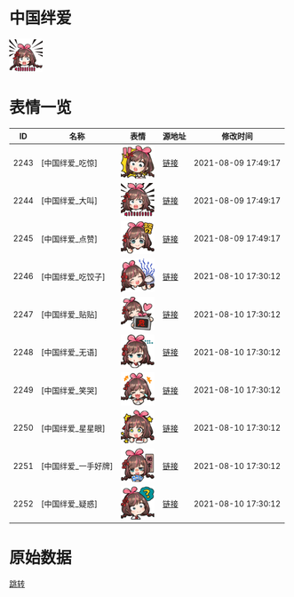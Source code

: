 # 中国绊爱

<img src="./cover.png" height="60" alt="cover" />

# 表情一览

|ID|名称|表情|源地址|修改时间|
|----|----|----|----|----|
|2243|[中国绊爱_吃惊]|<img src="./pic/002243_%5B中国绊爱_吃惊%5D.png" height="60" alt="吃惊"/>|[链接](http://i0.hdslb.com/bfs/emote/c590a359bb2c9ec43f695dbe6a40ab03dddc0fcd.png)|2021-08-09 17:49:17|
|2244|[中国绊爱_大叫]|<img src="./pic/002244_%5B中国绊爱_大叫%5D.png" height="60" alt="大叫"/>|[链接](http://i0.hdslb.com/bfs/emote/3a3ead4ce90b4628213445e873a9aadbb21ef055.png)|2021-08-09 17:49:17|
|2245|[中国绊爱_点赞]|<img src="./pic/002245_%5B中国绊爱_点赞%5D.png" height="60" alt="点赞"/>|[链接](http://i0.hdslb.com/bfs/emote/9248de5d87737a34f88204156ad0401814cda8e0.png)|2021-08-09 17:49:17|
|2246|[中国绊爱_吃饺子]|<img src="./pic/002246_%5B中国绊爱_吃饺子%5D.png" height="60" alt="吃饺子"/>|[链接](http://i0.hdslb.com/bfs/emote/17f5d04e7891795e1320d27e74f7d85aeb2c42d5.png)|2021-08-10 17:30:12|
|2247|[中国绊爱_贴贴]|<img src="./pic/002247_%5B中国绊爱_贴贴%5D.png" height="60" alt="贴贴"/>|[链接](http://i0.hdslb.com/bfs/emote/7525b277cdcbabfe5e5b102fae8260480aaf7682.png)|2021-08-10 17:30:12|
|2248|[中国绊爱_无语]|<img src="./pic/002248_%5B中国绊爱_无语%5D.png" height="60" alt="无语"/>|[链接](http://i0.hdslb.com/bfs/emote/fc9a4bcff2c5f15d9d9926e4e54e701ebf63f46b.png)|2021-08-10 17:30:12|
|2249|[中国绊爱_笑哭]|<img src="./pic/002249_%5B中国绊爱_笑哭%5D.png" height="60" alt="笑哭"/>|[链接](http://i0.hdslb.com/bfs/emote/913bcdd8bf756d521dc5c4b89056c09358a1b349.png)|2021-08-10 17:30:12|
|2250|[中国绊爱_星星眼]|<img src="./pic/002250_%5B中国绊爱_星星眼%5D.png" height="60" alt="星星眼"/>|[链接](http://i0.hdslb.com/bfs/emote/93954c6b475ffb1e2886aee8f27825b406df2dd7.png)|2021-08-10 17:30:12|
|2251|[中国绊爱_一手好牌]|<img src="./pic/002251_%5B中国绊爱_一手好牌%5D.png" height="60" alt="一手好牌"/>|[链接](http://i0.hdslb.com/bfs/emote/ab3e15c12856fe33da12b88cc7e4f4bcf9c01025.png)|2021-08-10 17:30:12|
|2252|[中国绊爱_疑惑]|<img src="./pic/002252_%5B中国绊爱_疑惑%5D.png" height="60" alt="疑惑"/>|[链接](http://i0.hdslb.com/bfs/emote/e85f0568167fe5ecbc1c11911503ac9cd6f98339.png)|2021-08-10 17:30:12|

# 原始数据

[跳转](./raw.json)

